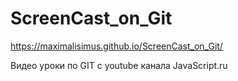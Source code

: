 # ScreenCast_on_Git

https://maximalisimus.github.io/ScreenCast_on_Git/

Видео уроки по GIT с youtube канала  JavaScript.ru
